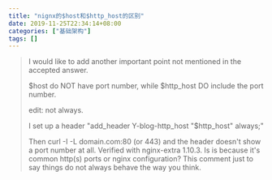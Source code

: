 ```yaml
---
title: "nignx的$host和$http_host的区别"
date: 2019-11-25T22:34:14+08:00
categories: ["基础架构"]
tags: []
---
```


> I would like to add another important point not mentioned in the accepted answer.
> 
> \$host do NOT have port number, while $http_host DO include the port number.
> 
> edit: not always.
> 
> I set up a header "add_header Y-blog-http_host "$http_host" always;"
> 
> Then curl -I -L domain.com:80 (or 443) and the header doesn't show a port number at all. Verified with nginx-extra 1.10.3. Is is because it's common http(s) ports or nginx configuration? This comment just to say things do not always behave the way you think.
> 
> 
